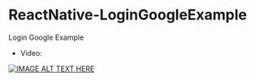 # ReactNative-LoginGoogleExample
Login Google Example

  - Video:

[![IMAGE ALT TEXT HERE](https://i.ytimg.com/vi/I08YdiObyus/hqdefault.jpg)](https://www.youtube.com/watch?v=jot9Q1X06pw&t=49s)
